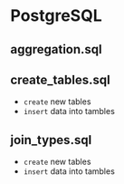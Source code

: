 # PostgreSQL

## **aggregation.sql**



## **create_tables.sql**
- `create` new tables
- `insert` data into tambles


## **join_types.sql**
- `create` new tables
- `insert` data into tambles
